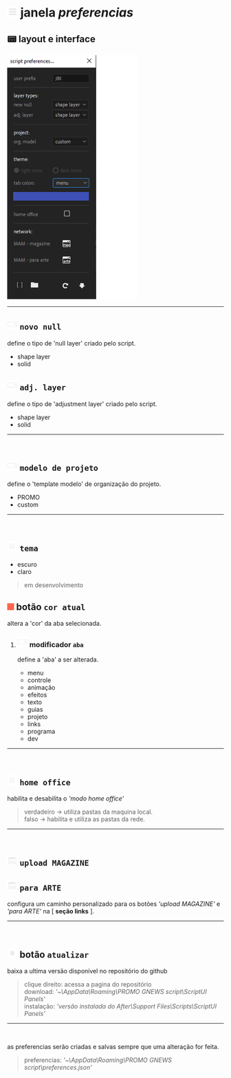 
# ![preferences icon](/images/icons/prefsIcon.png) janela *preferencias*

## 📟 layout e interface

![menu](/images/preferences.png)

---

## ![menu icon](/images/icons/menuIcon.png) **`novo null`**

define o tipo de 'null layer' criado pelo script.

- shape layer
- solid

## ![menu icon](/images/icons/menuIcon.png) **`adj. layer`**

define o tipo de 'adjustment layer' criado pelo script.

- shape layer
- solid

---
<br />

## ![menu icon](/images/icons/menuIcon.png) **`modelo de projeto`**

define o 'template modelo' de organização do projeto.

- PROMO
- custom

---
<br />

## ![tema btn](/images/icons/checkBoxIcon.png) **`tema`**

- escuro
- claro

> em desenvolvimento

## ![color](/images/colors/FE674C.png) botão **`cor atual`**

altera a 'cor' da aba selecionada.

1. ### ![menu icon](/images/icons/menuIcon.png) modificador **`aba`**

    define a 'aba' a ser alterada.
    - menu
    - controle
    - animação
    - efeitos
    - texto
    - guias
    - projeto
    - links
    - programa
    - dev

---
<br />

## ![HO btn](/images/icons/checkBoxIcon.png) **`home office`**

habilita e desabilita o *'modo home office'*
> verdadeiro -> utiliza pastas da maquina local.\
> falso -> habilita e utiliza as pastas da rede.

---
<br />

## ![mag btn](/images/icons/link_magazineFolderIcon.png) **`upload MAGAZINE`**

## ![arte btn](/images/icons/link_arteFolderIcon.png) **`para ARTE`**

configura um caminho personalizado para os botões *'upload MAGAZINE'* e *'para ARTE'* na [ **seção links** ].

---
<br />

## ![update btn](/images/icons/downloadIcon.png) botão **`atualizar`**

baixa a ultima versão disponível no repositório do github

> clique direito: acessa a pagina do repositório\
> download: *'~\AppData\Roaming\PROMO GNEWS script\ScriptUI Panels'*\
> instalação: *'versão instalada do After\Support Files\Scripts\ScriptUI Panels'*

---
<br />

as preferencias serão criadas e salvas sempre que uma alteração for feita.
> preferencias: *'~\AppData\Roaming\PROMO GNEWS script\preferences.json'*
